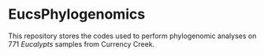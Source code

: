 # EucsPhylogenomics

This repository stores the codes used to perform phylogenomic analyses on 771 <i>Eucalypts</i> samples from Currency Creek.